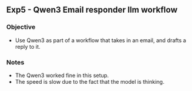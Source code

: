 ## Exp5 - Qwen3 Email responder llm workflow

### Objective
- Use Qwen3 as part of a workflow that takes in an email, and drafts a reply to it.


### Notes
- The Qwen3 worked fine in this setup.
- The speed is slow due to the fact that the model is thinking.
